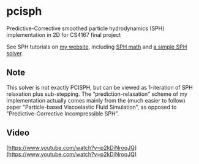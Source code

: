 # pcisph
Predictive-Corrective smoothed particle hydrodynamics (SPH) implementation in 2D for CS4167 final project

See SPH tutorials on [my website](https://lucasschuermann.com/writing), including [SPH math](https://lucasschuermann.com/writing/particle-based-fluid-simulation) and [a simple SPH solver](https://lucasschuermann.com/writing/implementing-sph-in-2d).

## Note
This solver is not exactly PCISPH, but can be viewed as 1-iteration of SPH relaxation plus sub-stepping. The “prediction-relaxation” scheme of my implementation actually comes mainly from the (much easier to follow) paper "Particle-based Viscoelastic Fluid Simulation”, as opposed to "Predictive-Corrective Incompressible SPH”.

## Video
[https://www.youtube.com/watch?v=p2kDiNroqJQ](https://www.youtube.com/watch?v=p2kDiNroqJQ)

